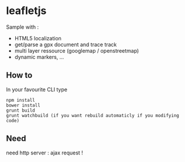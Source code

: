 leafletjs
=========

Sample with :
- HTML5 localization
- get/parse a gpx document and trace track
- multi layer ressource (googlemap / openstreetmap)
- dynamic markers, ...

How to
---

In your favourite CLI type
```
npm install
bower install
grunt build
grunt watchbuild (if you want rebuild automaticly if you modifying code)
```

Need
---

need http server : ajax request !
